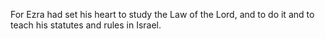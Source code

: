 For Ezra had set his heart to study the Law of the Lord, and to do it and to teach his statutes and rules in Israel.
